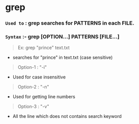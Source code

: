 # grep

### `Used to` : grep searches for PATTERNS in each FILE.

### `Syntax` :- grep [OPTION...] PATTERNS [FILE...]

> Ex: grep "prince" text.txt

- searches for "prince" in text.txt (case sensitive)

> Option-1 : "-i"

- Used for case insensitive

> Option-2 : "-n"

- Used for getting line numbers

> Option-3 : "-v"

- All the line which does not contains search keyword
